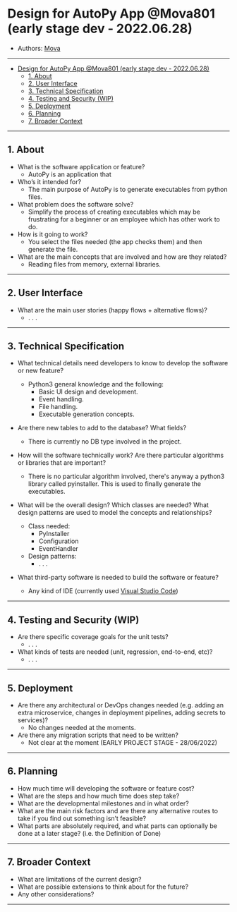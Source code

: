 # Design for AutoPy App @Mova801 (early stage dev - 2022.06.28)

- Authors: [Mova](https://github.com/Mova801)

___

- [Design for AutoPy App @Mova801 (early stage dev - 2022.06.28)](#design-for-autopy-app-mova801-early-stage-dev---20220628)
  - [1. About](#1-about)
  - [2. User Interface](#2-user-interface)
  - [3. Technical Specification](#3-technical-specification)
  - [4. Testing and Security (WIP)](#4-testing-and-security-wip)
  - [5. Deployment](#5-deployment)
  - [6. Planning](#6-planning)
  - [7. Broader Context](#7-broader-context)

___

## 1. About  

- What is the software application or feature?
  - AutoPy is an application that
- Who’s it intended for?
  - The main purpose of AutoPy is to generate executables from python files.
- What problem does the software solve?
  - Simplify the process of creating executables which may be frustrating for a beginner or an employee which has other work to do.
- How is it going to work?
  - You select the files needed (the app checks them) and then generate the file.
- What are the main concepts that are involved and how are they related?
  - Reading files from memory, external libraries.
  
___

## 2. User Interface

- What are the main user stories (happy flows + alternative flows)?
  - . . .

___

## 3. Technical Specification

- What technical details need developers to know to develop the software or new feature?
  - Python3 general knowledge and the following:
    - Basic UI design and development.
    - Event handling.
    - File handling.
    - Executable generation concepts.
- Are there new tables to add to the database? What fields?
  - There is currently no DB type involved in the project.
- How will the software technically work? Are there particular algorithms or libraries that are important?
  - There is no particular algorithm involved, there's anyway a python3 library called pyinstaller. This is used to finally generate the executables.
  
- What will be the overall design? Which classes are needed? What design patterns are used to
model the concepts and relationships?
  - Class needed:
    - PyInstaller
    - Configuration
    - EventHandler
  - Design patterns:
    - . . .
- What third-party software is needed to build the software or feature?
  - Any kind of IDE (currently used [Visual Studio Code](https://code.visualstudio.com))

___

## 4. Testing and Security (WIP)

- Are there specific coverage goals for the unit tests?
  - . . .
- What kinds of tests are needed (unit, regression, end-to-end, etc)?
  - . . .

___

## 5. Deployment

- Are there any architectural or DevOps changes needed (e.g. adding an extra microservice,
changes in deployment pipelines, adding secrets to services)?
  - No changes needed at the moments.
- Are there any migration scripts that need to be written?
  - Not clear at the moment (EARLY PROJECT STAGE - 28/06/2022)

___

## 6. Planning

- How much time will developing the software or feature cost?
- What are the steps and how much time does step take?
- What are the developmental milestones and in what order?
- What are the main risk factors and are there any alternative routes to take if you find out
something isn’t feasible?
- What parts are absolutely required, and what parts can optionally be done at a later stage? (i.e. the Definition of Done)

___

## 7. Broader Context

- What are limitations of the current design?
- What are possible extensions to think about for the future?
- Any other considerations?

___

